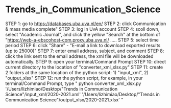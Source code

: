 # Trends_in_Communication_Science

STEP 1: go to https://databases.uba.uva.nl/en/ 
STEP 2: click Communication & mass media complete"
STEP 3: log in UvA account
STEP 4: scoll down, select "Academic Journal", and click the yellow "Search" at the bottom of "https://web-a-ebscohost-com.proxy.uba.uva.nl/ .....
STEP 5: select time period
STEP 6: click "Share" - "E-mail a link to download exported results (up to 25000)"
STEP 7: enter email address, subject, and comment
STEP 8: click the link sent to the email address, the xml file will be downloaded automatically.
STEP 9: open your terminal/Command Prompt
STEP 10: direct current directory to the location of "converter_xml_xlsx.py"
STEP 11: create 2 folders at the same location of the python script: 1) "input_xml", 2) "output_xlsx"
STEP 12: run the python script, for example, in your terminal/Command Prompt, type " python converter_xml_xlsx.py '/Users/lizhimiao/Desktop/"Trends in Communication Science"/input_xml/2020-2021.xml' '/Users/lizhimiao/Desktop/"Trends in Communication Science"/output_xlsx/2020-2021.xlsx' "
